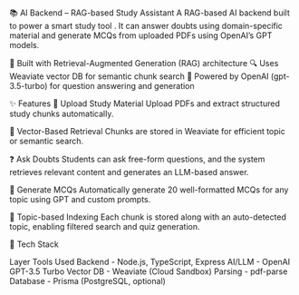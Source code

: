 📚 AI Backend – RAG-based Study Assistant
A RAG-based AI backend built to power a smart study tool . It can answer doubts using domain-specific material and generate MCQs from uploaded PDFs using OpenAI’s GPT models.

🧠 Built with Retrieval-Augmented Generation (RAG) architecture
🔍 Uses Weaviate vector DB for semantic chunk search
🤖 Powered by OpenAI (gpt-3.5-turbo) for question answering and generation

✨ Features
📄 Upload Study Material
Upload PDFs and extract structured study chunks automatically.

🧠 Vector-Based Retrieval
Chunks are stored in Weaviate for efficient topic or semantic search.

❓ Ask Doubts
Students can ask free-form questions, and the system retrieves relevant content and generates an LLM-based answer.

📝 Generate MCQs
Automatically generate 20 well-formatted MCQs for any topic using GPT and custom prompts.

📌 Topic-based Indexing
Each chunk is stored along with an auto-detected topic, enabling filtered search and quiz generation.

🧰 Tech Stack

Layer	Tools Used
Backend    - Node.js, TypeScript, Express
AI/LLM     - OpenAI GPT-3.5 Turbo
Vector DB	 - Weaviate (Cloud Sandbox)
Parsing	   - pdf-parse
Database	 - Prisma (PostgreSQL, optional)
